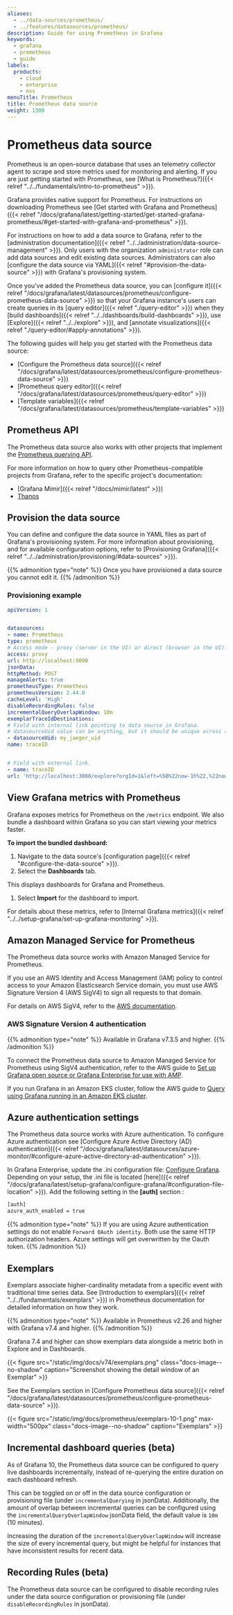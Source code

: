 ```yaml
---
aliases:
  - ../data-sources/prometheus/
  - ../features/datasources/prometheus/
description: Guide for using Prometheus in Grafana
keywords:
  - grafana
  - prometheus
  - guide
labels:
  products:
    - cloud
    - enterprise
    - oss
menuTitle: Prometheus
title: Prometheus data source
weight: 1300
---
```


# Prometheus data source

Prometheus is an open-source database that uses an telemetry collector agent to scrape and store metrics used for monitoring and alerting. If you are just getting started with Prometheus, see [What is Prometheus?]({{< relref "../../fundamentals/intro-to-prometheus" >}}).

Grafana provides native support for Prometheus.
For instructions on downloading Prometheus see [Get started with Grafana and Prometheus]({{< relref "/docs/grafana/latest/getting-started/get-started-grafana-prometheus/#get-started-with-grafana-and-prometheus" >}}).

For instructions on how to add a data source to Grafana, refer to the [administration documentation]({{< relref "../../administration/data-source-management" >}}).
Only users with the organization `administrator` role can add data sources and edit existing data sources.
Administrators can also [configure the data source via YAML]({{< relref "#provision-the-data-source" >}}) with Grafana's provisioning system.

Once you've added the Prometheus data source, you can [configure it]({{< relref "/docs/grafana/latest/datasources/prometheus/configure-prometheus-data-source" >}}) so that your Grafana instance's users can create queries in its [query editor]({{< relref "./query-editor" >}}) when they [build dashboards]({{< relref "../../dashboards/build-dashboards" >}}), use [Explore]({{< relref "../../explore" >}}), and [annotate visualizations]({{< relref "./query-editor/#apply-annotations" >}}).

The following guides will help you get started with the Prometheus data source:

- [Configure the Prometheus data source]({{< relref "/docs/grafana/latest/datasources/prometheus/configure-prometheus-data-source" >}})
- [Prometheus query editor]({{< relref "/docs/grafana/latest/datasources/prometheus/query-editor" >}})
- [Template variables]({{< relref "/docs/grafana/latest/datasources/prometheus/template-variables" >}})

## Prometheus API

The Prometheus data source also works with other projects that implement the [Prometheus querying API](https://prometheus.io/docs/prometheus/latest/querying/api/).

For more information on how to query other Prometheus-compatible projects from Grafana, refer to the specific project's documentation:

- [Grafana Mimir]({{< relref "/docs/mimir/latest" >}})
- [Thanos](https://thanos.io/tip/components/query.md/)

## Provision the data source

You can define and configure the data source in YAML files as part of Grafana's provisioning system.
For more information about provisioning, and for available configuration options, refer to [Provisioning Grafana]({{< relref "../../administration/provisioning/#data-sources" >}}).

{{% admonition type="note" %}}
Once you have provisioned a data source you cannot edit it.
{{% /admonition %}}

### Provisioning example

```yaml
apiVersion: 1


datasources:
- name: Prometheus
type: prometheus
# Access mode - proxy (server in the UI) or direct (browser in the UI).
access: proxy
url: http://localhost:9090
jsonData:
httpMethod: POST
manageAlerts: true
prometheusType: Prometheus
prometheusVersion: 2.44.0
cacheLevel: 'High'
disableRecordingRules: false
incrementalQueryOverlapWindow: 10m
exemplarTraceIdDestinations:
# Field with internal link pointing to data source in Grafana.
# datasourceUid value can be anything, but it should be unique across all defined data source uids.
- datasourceUid: my_jaeger_uid
name: traceID


# Field with external link.
- name: traceID
url: 'http://localhost:3000/explore?orgId=1&left=%5B%22now-1h%22,%22now%22,%22Jaeger%22,%7B%22query%22:%22$${__value.raw}%22%7D%5D'
```

## View Grafana metrics with Prometheus

Grafana exposes metrics for Prometheus on the `/metrics` endpoint.
We also bundle a dashboard within Grafana so you can start viewing your metrics faster.

**To import the bundled dashboard:**

1. Navigate to the data source's [configuration page]({{< relref "#configure-the-data-source" >}}).
1. Select the **Dashboards** tab.

This displays dashboards for Grafana and Prometheus.

1. Select **Import** for the dashboard to import.

For details about these metrics, refer to [Internal Grafana metrics]({{< relref "../../setup-grafana/set-up-grafana-monitoring" >}}).

## Amazon Managed Service for Prometheus

The Prometheus data source works with Amazon Managed Service for Prometheus.

If you use an AWS Identity and Access Management (IAM) policy to control access to your Amazon Elasticsearch Service domain, you must use AWS Signature Version 4 (AWS SigV4) to sign all requests to that domain.

For details on AWS SigV4, refer to the [AWS documentation](https://docs.aws.amazon.com/general/latest/gr/signature-version-4.html).

### AWS Signature Version 4 authentication

{{% admonition type="note" %}}
Available in Grafana v7.3.5 and higher.
{{% /admonition %}}

To connect the Prometheus data source to Amazon Managed Service for Prometheus using SigV4 authentication, refer to the AWS guide to [Set up Grafana open source or Grafana Enterprise for use with AMP](https://docs.aws.amazon.com/prometheus/latest/userguide/AMP-onboard-query-standalone-grafana.html).

If you run Grafana in an Amazon EKS cluster, follow the AWS guide to [Query using Grafana running in an Amazon EKS cluster](https://docs.aws.amazon.com/prometheus/latest/userguide/AMP-onboard-query-grafana-7.3.html).

## Azure authentication settings

The Prometheus data source works with Azure authentication. To configure Azure authentication see [Configure Azure Active Directory (AD) authentication]({{< relref "/docs/grafana/latest/datasources/azure-monitor/#configure-azure-active-directory-ad-authentication" >}}).

In Grafana Enterprise, update the .ini configuration file: [Configure Grafana](https://grafana.com/docs/grafana/latest/setup-grafana/configure-grafana/). Depending on your setup, the .ini file is located [here]({{< relref "/docs/grafana/latest/setup-grafana/configure-grafana/#configuration-file-location" >}}).
Add the following setting in the **[auth]** section :

```bash
[auth]
azure_auth_enabled = true
```

{{% admonition type="note" %}}
If you are using Azure authentication settings do not enable `Forward OAuth identity`. Both use the same HTTP authorization headers. Azure settings will get overwritten by the Oauth token.
{{% /admonition %}}

## Exemplars

Exemplars associate higher-cardinality metadata from a specific event with traditional time series data. See [Introduction to exemplars]({{< relref "../../fundamentals/exemplars" >}}) in Prometheus documentation for detailed information on how they work.

{{% admonition type="note" %}}
Available in Prometheus v2.26 and higher with Grafana v7.4 and higher.
{{% /admonition %}}

Grafana 7.4 and higher can show exemplars data alongside a metric both in Explore and in Dashboards.

{{< figure src="/static/img/docs/v74/exemplars.png" class="docs-image--no-shadow" caption="Screenshot showing the detail window of an Exemplar" >}}

See the Exemplars section in [Configure Prometheus data source]({{< relref "/docs/grafana/latest/datasources/prometheus/configure-prometheus-data-source" >}}).

{{< figure src="/static/img/docs/prometheus/exemplars-10-1.png" max-width="500px" class="docs-image--no-shadow" caption="Exemplars" >}}

## Incremental dashboard queries (beta)

As of Grafana 10, the Prometheus data source can be configured to query live dashboards incrementally, instead of re-querying the entire duration on each dashboard refresh.

This can be toggled on or off in the data source configuration or provisioning file (under `incrementalQuerying` in jsonData).
Additionally, the amount of overlap between incremental queries can be configured using the `incrementalQueryOverlapWindow` jsonData field, the default value is `10m` (10 minutes).

Increasing the duration of the `incrementalQueryOverlapWindow` will increase the size of every incremental query, but might be helpful for instances that have inconsistent results for recent data.

## Recording Rules (beta)

The Prometheus data source can be configured to disable recording rules under the data source configuration or provisioning file (under `disableRecordingRules` in jsonData).
